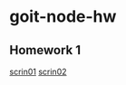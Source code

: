 # goit-node-hw

## Homework 1

[scrin01](https://gyazo.com/3bd349c8456271b91b6b735ebd1d3646)
[scrin02](https://gyazo.com/15117ff280938906af214c3be7b3b8e1)
